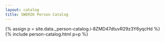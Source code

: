 ```yaml
---
layout: catalog
title: SWERIK Person Catalog
---
```

{% assign p = site.data._person-catalog.i-8ZMD47dtuvR29z3Y6yqcHd %}
{% include person-catalog.html p=p %}

